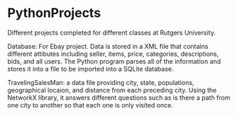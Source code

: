 # PythonProjects
Different projects completed for different classes at Rutgers University.

Database: For Ebay project. Data is stored in a XML file that contains different attibutes
including seller, items, price, categories, descriptions, bids, and all users. The Python
program parses all of the information and stores it into a file to be imported into a SQLite 
database.

TravelingSalesMan: a data file providing city, state, populations, geographical locaion, and
distance from each preceding city. Using the NetworkX library, it answers different questions 
such as is there a path from one city to another so that each one is only visited once.
